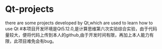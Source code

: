 # Qt-projects
there are some projects developed by Qt,which are used to learn how to use Qt
#本项目开发环境是Qt5.12.0,是计算思维第六次实验综合实验，由于代码量较大，便将代码上传到本人的github,由于开发时间有限，再加上本人能力有限，此项目难免会有bug。
